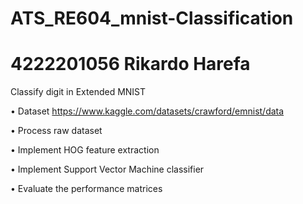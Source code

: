 # **ATS_RE604_mnist-Classification**
# **4222201056 Rikardo Harefa**

 Classify digit in Extended MNIST
 
• Dataset https://www.kaggle.com/datasets/crawford/emnist/data

• Process raw dataset

• Implement HOG feature extraction

• Implement Support Vector Machine classifier

• Evaluate the performance matrices
